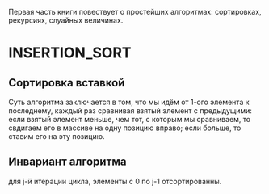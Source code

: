 Первая часть книги повествует о простейших алгоритмах: сортировках, рекурсиях, слуайных величинах.


# INSERTION_SORT
## Сортировка вставкой 
Суть алгоритма заключается в том, что мы идём от 1-ого элемента к последнему, каждый раз сравнивая взятый элемент с предыдущими: если взятый элемент меньше, чем тот, с которым мы сравниваем, то свдигаем его в массиве на одну позицию вправо; если больше, то ставим его на эту позицию.
## Инвариант алгоритма 
для j-й итерации цикла, элементы с 0 по j-1 отсортированны.
